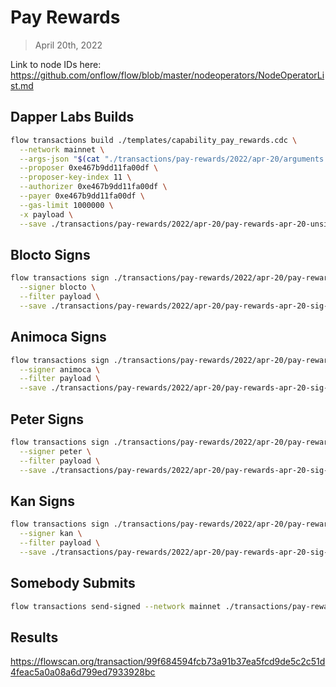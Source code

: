 # Pay Rewards
> April 20th, 2022

Link to node IDs here: https://github.com/onflow/flow/blob/master/nodeoperators/NodeOperatorList.md

## Dapper Labs Builds

```sh
flow transactions build ./templates/capability_pay_rewards.cdc \
  --network mainnet \
  --args-json "$(cat "./transactions/pay-rewards/2022/apr-20/arguments.json")" \
  --proposer 0xe467b9dd11fa00df \
  --proposer-key-index 11 \
  --authorizer 0xe467b9dd11fa00df \
  --payer 0xe467b9dd11fa00df \
  --gas-limit 1000000 \
  -x payload \
  --save ./transactions/pay-rewards/2022/apr-20/pay-rewards-apr-20-unsigned.rlp
```

## Blocto Signs

```sh
flow transactions sign ./transactions/pay-rewards/2022/apr-20/pay-rewards-apr-20-unsigned.rlp \
  --signer blocto \
  --filter payload \
  --save ./transactions/pay-rewards/2022/apr-20/pay-rewards-apr-20-sig-1.rlp
```

## Animoca Signs

```sh
flow transactions sign ./transactions/pay-rewards/2022/apr-20/pay-rewards-apr-20-sig-1.rlp \
  --signer animoca \
  --filter payload \
  --save ./transactions/pay-rewards/2022/apr-20/pay-rewards-apr-20-sig-2.rlp
```

## Peter Signs

```sh
flow transactions sign ./transactions/pay-rewards/2022/apr-20/pay-rewards-apr-20-sig-2.rlp \
  --signer peter \
  --filter payload \
  --save ./transactions/pay-rewards/2022/apr-20/pay-rewards-apr-20-sig-3.rlp
```

## Kan Signs

```sh
flow transactions sign ./transactions/pay-rewards/2022/apr-20/pay-rewards-apr-20-sig-3.rlp \
  --signer kan \
  --filter payload \
  --save ./transactions/pay-rewards/2022/apr-20/pay-rewards-apr-20-sig-complete.rlp
```

## Somebody Submits

```sh
flow transactions send-signed --network mainnet ./transactions/pay-rewards/2022/apr-20/pay-rewards-apr-20-sig-complete.rlp
```

## Results

https://flowscan.org/transaction/99f684594fcb73a91b37ea5fcd9de5c2c51d4feac5a0a08a6d799ed7933928bc
